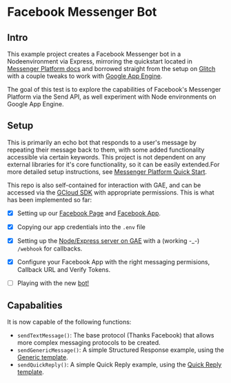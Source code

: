 # Facebook Messenger Bot

## Intro

This example project creates a Facebook Messenger bot in a Nodeenvironment via Express, mirroring the quickstart located in [Messenger Platform docs](https://developers.facebook.com/docs/messenger-platform/guides/quick-start) and borrowed straight from the setup on [Glitch](https://developers.facebook.com/docs/messenger-platform/guides/quick-start) with a couple tweaks to work with [Google App Engine](https://cloud.google.com/appengine/docs/). 

The goal of this test is to explore the capabilities of Facebook's Messenger Platform via the Send API, as well experiment with Node environments on Google App Engine. 

## Setup 

This is primarily an echo bot that responds to a user's message by repeating their message back to them, with some added functionality accessible via certain keywords. This project is not dependent on any external libraries for it's core functionality, so it can be easily extended.For more detailed setup instructions, see [Messenger Platform Quick Start](https://developers.facebook.com/docs/messenger-platform/guides/quick-start).

<script type="text/javascript" src="https://asciinema.org/a/4x9izzb6xxeu1g5xx785tlioa.js" id="asciicast-4x9izzb6xxeu1g5xx785tlioa" async></script>

This repo is also self-contained for interaction with GAE, and can be accessed via the [GCloud SDK](https://cloud.google.com/sdk/) with appropriate permissions.   This is what has been implemented so far:

- [x] Setting up our [Facebook Page](https://www.facebook.com/Vocal-1226907177358234/) and [Facebook App](https://developers.facebook.com/apps/1864264410512639/dashboard/).

- [x] Copying our app credentials into the `.env` file

- [x] Setting up the [Node/Express server on GAE](https://vocal-162118.appspot.com) with a (working -_-) `/webhook` for callbacks.
 
- [x] Configure your Facebook App with the right messaging permisions, Callback URL and Verify Tokens. 

- [ ] Playing with the new [bot!](https://www.messenger.com/t/feedbackAI/)

## Capabalities

It is now capable of the following functions:
- `sendTextMessage()`: The base protocol (Thanks Facebook) that allows more complex messaging protocols to be created.
- `sendGenericMessage()`: A simple Structured Response example, using the [Generic template](https://developers.facebook.com/docs/messenger-platform/send-api-reference/generic-template).
- `sendQuickReply()`:  A simple Quick Reply example, using the [Quick Reply template](https://developers.facebook.com/docs/messenger-platform/send-api-reference/quick-replies).